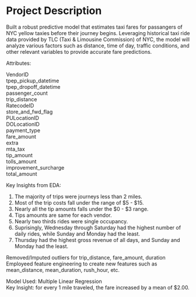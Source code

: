 # Project Description
Built a robust predictive model that estimates taxi fares for passangers of NYC yellow taxies before their journey begins. Leveraging historical taxi ride data provided by TLC (Taxi & Limousine Commission) of NYC, the model will analyze various factors such as distance, time of day, traffic conditions, and other relevant variables to provide accurate fare predictions. 

Attributes:

VendorID                 
tpep_pickup_datetime     
tpep_dropoff_datetime    
passenger_count          
trip_distance            
RatecodeID               
store_and_fwd_flag       
PULocationID             
DOLocationID             
payment_type             
fare_amount              
extra                    
mta_tax                  
tip_amount               
tolls_amount             
improvement_surcharge    
total_amount             

Key Insights from EDA:  
1) The majority of trips were journeys less than 2 miles.
2) Most of the trip costs fall under the range of $5 - $15.
3) Nearly all the tip amounts falls under the $0 - $3 range.
4) Tips amounts are same for each vendor.
5) Nearly two thirds rides were single occupancy.
6) Suprisingly, Wednesday through Saturday had the highest number of daily rides, while Sunday and Monday had the least.
7) Thursday had the highest gross revenue of all days, and Sunday and Monday had the least.

Removed/Imputed outliers for trip_distance, fare_amount, duration  
Employeed feature engineering to create new features such as mean_distance, mean_duration, rush_hour, etc.

Model Used: Multiple Linear Regression  
Key Insight: for every 1 mile traveled, the fare increased by a mean of $2.00.
